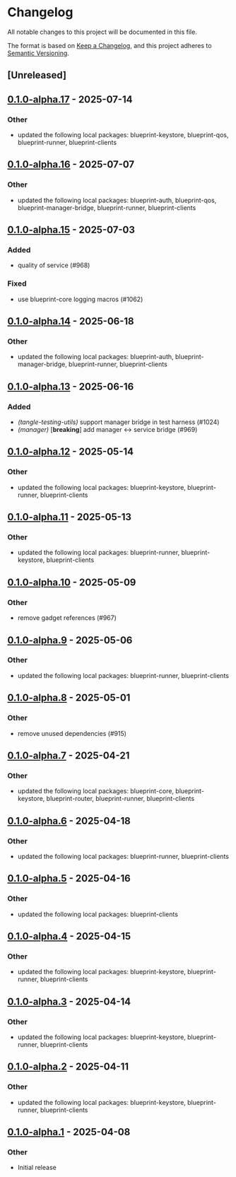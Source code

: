 # Changelog

All notable changes to this project will be documented in this file.

The format is based on [Keep a Changelog](https://keepachangelog.com/en/1.0.0/),
and this project adheres to [Semantic Versioning](https://semver.org/spec/v2.0.0.html).

## [Unreleased]

## [0.1.0-alpha.17](https://github.com/tangle-network/blueprint/compare/blueprint-core-testing-utils-v0.1.0-alpha.16...blueprint-core-testing-utils-v0.1.0-alpha.17) - 2025-07-14

### Other

- updated the following local packages: blueprint-keystore, blueprint-qos, blueprint-runner, blueprint-clients

## [0.1.0-alpha.16](https://github.com/tangle-network/blueprint/compare/blueprint-core-testing-utils-v0.1.0-alpha.15...blueprint-core-testing-utils-v0.1.0-alpha.16) - 2025-07-07

### Other

- updated the following local packages: blueprint-auth, blueprint-qos, blueprint-manager-bridge, blueprint-runner, blueprint-clients

## [0.1.0-alpha.15](https://github.com/tangle-network/blueprint/compare/blueprint-core-testing-utils-v0.1.0-alpha.14...blueprint-core-testing-utils-v0.1.0-alpha.15) - 2025-07-03

### Added

- quality of service (#968)

### Fixed

- use blueprint-core logging macros (#1062)

## [0.1.0-alpha.14](https://github.com/tangle-network/blueprint/compare/blueprint-core-testing-utils-v0.1.0-alpha.13...blueprint-core-testing-utils-v0.1.0-alpha.14) - 2025-06-18

### Other

- updated the following local packages: blueprint-auth, blueprint-manager-bridge, blueprint-runner, blueprint-clients

## [0.1.0-alpha.13](https://github.com/tangle-network/blueprint/compare/blueprint-core-testing-utils-v0.1.0-alpha.12...blueprint-core-testing-utils-v0.1.0-alpha.13) - 2025-06-16

### Added

- *(tangle-testing-utils)* support manager bridge in test harness (#1024)
- *(manager)* [**breaking**] add manager <-> service bridge (#969)

## [0.1.0-alpha.12](https://github.com/tangle-network/blueprint/compare/blueprint-core-testing-utils-v0.1.0-alpha.11...blueprint-core-testing-utils-v0.1.0-alpha.12) - 2025-05-14

### Other

- updated the following local packages: blueprint-keystore, blueprint-runner, blueprint-clients

## [0.1.0-alpha.11](https://github.com/tangle-network/blueprint/compare/blueprint-core-testing-utils-v0.1.0-alpha.10...blueprint-core-testing-utils-v0.1.0-alpha.11) - 2025-05-13

### Other

- updated the following local packages: blueprint-runner, blueprint-keystore, blueprint-clients

## [0.1.0-alpha.10](https://github.com/tangle-network/blueprint/compare/blueprint-core-testing-utils-v0.1.0-alpha.9...blueprint-core-testing-utils-v0.1.0-alpha.10) - 2025-05-09

### Other

- remove gadget references (#967)

## [0.1.0-alpha.9](https://github.com/tangle-network/blueprint/compare/blueprint-core-testing-utils-v0.1.0-alpha.8...blueprint-core-testing-utils-v0.1.0-alpha.9) - 2025-05-06

### Other

- updated the following local packages: blueprint-runner, blueprint-clients

## [0.1.0-alpha.8](https://github.com/tangle-network/blueprint/compare/blueprint-core-testing-utils-v0.1.0-alpha.7...blueprint-core-testing-utils-v0.1.0-alpha.8) - 2025-05-01

### Other

- remove unused dependencies (#915)

## [0.1.0-alpha.7](https://github.com/tangle-network/blueprint/compare/blueprint-core-testing-utils-v0.1.0-alpha.6...blueprint-core-testing-utils-v0.1.0-alpha.7) - 2025-04-21

### Other

- updated the following local packages: blueprint-core, blueprint-keystore, blueprint-router, blueprint-runner, blueprint-clients

## [0.1.0-alpha.6](https://github.com/tangle-network/blueprint/compare/blueprint-core-testing-utils-v0.1.0-alpha.5...blueprint-core-testing-utils-v0.1.0-alpha.6) - 2025-04-18

### Other

- updated the following local packages: blueprint-runner, blueprint-clients

## [0.1.0-alpha.5](https://github.com/tangle-network/blueprint/compare/blueprint-core-testing-utils-v0.1.0-alpha.4...blueprint-core-testing-utils-v0.1.0-alpha.5) - 2025-04-16

### Other

- updated the following local packages: blueprint-clients

## [0.1.0-alpha.4](https://github.com/tangle-network/blueprint/compare/blueprint-core-testing-utils-v0.1.0-alpha.3...blueprint-core-testing-utils-v0.1.0-alpha.4) - 2025-04-15

### Other

- updated the following local packages: blueprint-keystore, blueprint-runner, blueprint-clients

## [0.1.0-alpha.3](https://github.com/tangle-network/blueprint/compare/blueprint-core-testing-utils-v0.1.0-alpha.2...blueprint-core-testing-utils-v0.1.0-alpha.3) - 2025-04-14

### Other

- updated the following local packages: blueprint-keystore, blueprint-runner, blueprint-clients

## [0.1.0-alpha.2](https://github.com/tangle-network/blueprint/compare/blueprint-core-testing-utils-v0.1.0-alpha.1...blueprint-core-testing-utils-v0.1.0-alpha.2) - 2025-04-11

### Other

- updated the following local packages: blueprint-keystore, blueprint-runner, blueprint-clients

## [0.1.0-alpha.1](https://github.com/tangle-network/blueprint/releases/tag/blueprint-core-testing-utils-v0.1.0-alpha.1) - 2025-04-08

### Other

- Initial release
